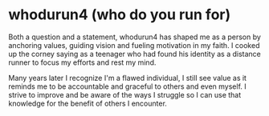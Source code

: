 # whodurun4 (who do you run for)

Both a question and a statement, whodurun4 has shaped me as a person by anchoring values, guiding vision and fueling motivation in my faith. I cooked up the corney saying as a teenager who had found his identity as a distance runner to focus my efforts and rest my mind.

Many years later I recognize I'm a flawed individual, I still see value as it reminds me to be accountable and graceful to others and even myself. I strive to improve and be aware of the ways I struggle so I can use that knowledge for the benefit of others I encounter.
